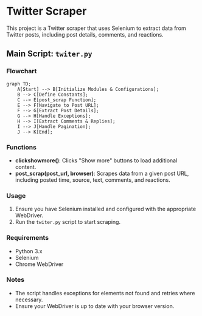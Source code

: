 # Twitter Scraper

This project is a Twitter scraper that uses Selenium to extract data from Twitter posts, including post details, comments, and reactions.

## Main Script: `twiter.py`

### Flowchart

```mermaid
graph TD;
    A[Start] --> B[Initialize Modules & Configurations];
    B --> C[Define Constants];
    C --> E[post_scrap Function];
    E --> F[Navigate to Post URL];
    F --> G[Extract Post Details];
    G --> H[Handle Exceptions];
    H --> I[Extract Comments & Replies];
    I --> J[Handle Pagination];
    J --> K[End];
```

### Functions

- **clickshowmore()**: Clicks "Show more" buttons to load additional content.
- **post_scrap(post_url, browser)**: Scrapes data from a given post URL, including posted time, source, text, comments, and reactions.

### Usage

1. Ensure you have Selenium installed and configured with the appropriate WebDriver.
2. Run the `twiter.py` script to start scraping.

### Requirements

- Python 3.x
- Selenium
- Chrome WebDriver

### Notes

- The script handles exceptions for elements not found and retries where necessary.
- Ensure your WebDriver is up to date with your browser version. 
